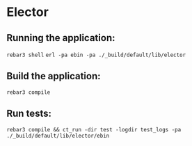 # Elector

## Running the application:
`rebar3 shell`
`erl -pa ebin -pa ./_build/default/lib/elector`

## Build the application:
`rebar3 compile`

## Run tests:
`rebar3 compile && ct_run -dir test -logdir test_logs -pa ./_build/default/lib/elector/ebin`
